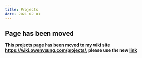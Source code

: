 ```yaml
---
title: Projects
date: 2021-02-01
---
```


## Page has been moved


**This projects page has been moved to my wiki site <https://wiki.owenyoung.com/projects/>, please use the new [link](https://wiki.owenyoung.com/projects/)**